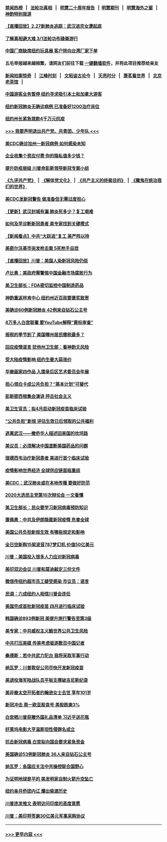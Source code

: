 #### [禁闻热榜](热点新闻.md?=0)  &nbsp;&nbsp;|&nbsp;&nbsp; [法轮功真相](https://github.com/gfw-breaker/truth/blob/master/README.md?=0) &nbsp;&nbsp;|&nbsp;&nbsp; [明慧二十周年报告](https://github.com/gfw-breaker/mh-reports/blob/master/README.md?=0) &nbsp;&nbsp;|&nbsp;&nbsp;[明慧期刊](https://github.com/gfw-breaker/mh-qikan) &nbsp;&nbsp;|&nbsp;&nbsp; [明慧海外之窗](https://github.com/gfw-breaker/mh-news/blob/master/README.md?=0) &nbsp;&nbsp;|&nbsp;&nbsp; [神韵特别报道](https://github.com/gfw-breaker/mh-news/blob/master/shenyun.md?=0)
#### [【直播回放】2.27新肺炎追踪：武汉进京女遭起底](../pages/nsc412/n11900415.md?t=02280131) 
#### [了解真相避大难  3/1法轮功布碌崙游行](../pages/nsc412/n11899501.md?t=02280131) 
#### [中国厂商缺席纽约玩具展  客户转向台湾厂家下单](../pages/nsc412/n11899505.md?t=02280131) 
#### 五毛举报越来越频繁，请网友们前往下载 [一键翻墙软件](https://github.com/gfw-breaker/ssr-accounts)，并将此项目推荐给亲友
#### [新闻拍案惊奇](https://github.com/gfw-breaker/banned-news/blob/master/pages/link4.md) &nbsp;&nbsp;|&nbsp;&nbsp; [江峰时刻](https://github.com/gfw-breaker/banned-news/blob/master/pages/link4.md) &nbsp;&nbsp;|&nbsp;&nbsp; [文昭谈古论今](https://github.com/gfw-breaker/banned-news/blob/master/pages/link4.md) &nbsp;&nbsp;|&nbsp;&nbsp; [天亮时分](https://github.com/gfw-breaker/banned-news/blob/master/pages/link4.md) &nbsp;&nbsp;|&nbsp;&nbsp; [萧茗看世界](https://github.com/gfw-breaker/banned-news/blob/master/pages/link4.md) &nbsp;&nbsp;|&nbsp;&nbsp; [北京老茶馆](https://github.com/gfw-breaker/banned-news/blob/master/pages/link4.md) &nbsp;&nbsp;|&nbsp;&nbsp; 
#### [中国游客业务暂停  纽约寻求吸引本土和加拿大游客](../pages/nsc412/n11899492.md?t=02280131) 
#### [纽约新冠肺炎无确诊病例  已准备好1200治疗床位](../pages/nsc412/n11899474.md?t=02280131) 
#### [纽约州长紧急拨款4千万元抗疫](../pages/nsc412/n11899477.md?t=02280131) 
#### [>>> 我要声明退出共产党、共青团、少年队 <<<](https://github.com/begood0513/goodnews/blob/master/quit/letter.md) 
#### [美CDC确诊加州一新冠病例 如何感染未知](../pages/nsc412/n11899165.md?t=02280131) 
#### [企业收集个资应付费 你的隐私值多少钱？](../pages/nsc412/n11898097.md?t=02280131) 
#### [提升防疫层级 川普命彭斯领导新冠专案小组](../pages/nsc412/n11898934.md?t=02280131) 
#### [《九评共产党》](https://github.com/begood0513/9ping.md/blob/master/README.md) &nbsp;|&nbsp; [《解体党文化》](../../../../jtdwh.md/blob/master/README.md)  &nbsp;|&nbsp; [《共产主义的终极目的》](../../../../gczydzjmd.md/blob/master/README.md) &nbsp;|&nbsp; [《魔鬼在统治我们的世界》](../../../../mgztzwmdsj.md/blob/master/README.md) 
#### [美CDC发新冠警告 做准备但无需过度担心](../pages/nsc412/n11898923.md?t=02280131) 
#### [【更新】武汉封城有漏 肺炎死多少？复工艰难](../pages/nsc412/n11890652.md?t=02280131) 
#### [如何及早诊断新冠患者 美专家找到关键模式](../pages/nsc412/n11898626.md?t=02280131) 
#### [【新闻看点】中共“大跃进”复工 美严阵以待](../pages/nsc412/n11898221.md?t=02280131) 
#### [美密尔沃基市突发枪击案 5死枪手自戕](../pages/nsc412/n11898687.md?t=02280131) 
#### [【直播回放】川普：美国人染新冠风险仍低](../pages/nsc412/n11898088.md?t=02280131) 
#### [卢比奥：美政府需警惕中国金融市场腐败行为](../pages/nsc412/n11898327.md?t=02280131) 
#### [美卫生部长：FDA密切监控中国制造药品](../pages/nsc412/n11898231.md?t=02280131) 
#### [神韵重返林肯中心 纽约州近百政要褒奖致贺](../pages/nsc412/n11893366.md?t=02280131) 
#### [美确诊60例新冠肺炎 42例来自钻石公主号](../pages/nsc412/n11898098.md?t=02280131) 
#### [4万多人白宫联署 要YouTube解释“黄标审查”](../pages/nsc412/n11897803.md?t=02280131) 
#### [报税的季节到了 美国哪州居民缴税最多？](../pages/nsc412/n11897626.md?t=02280131) 
#### [回应疫情谣言 犹他州卫生部：看神韵无风险](../pages/nsc412/n11896078.md?t=02280131) 
#### [受大陆疫情影响  纽约生姜大蒜涨价](../pages/nsc412/n11896485.md?t=02280131) 
#### [华裔画家四作品  入围皇后区艺术委员会年展](../pages/nsc412/n11896497.md?t=02280131) 
#### [担心领白卡成公共负担？“基本计划”可替代](../pages/nsc412/n11896478.md?t=02280131) 
#### [彭斯密西根集会演讲 抨击社会主义](../pages/nsc412/n11896543.md?t=02280131) 
#### [美卫生官员：拟4月启动新冠疫苗临床试验](../pages/nsc412/n11896357.md?t=02280131) 
#### [“公共负担”新规  评估生效日后领取的公共福利](../pages/nsc412/n11893847.md?t=02280131) 
#### [逃离武汉——撤侨华人描述回美国的坎坷路](../pages/nsc412/n11895897.md?t=02280131) 
#### [美议员：必须解决中国垄断美国药品的问题](../pages/nsc412/n11895991.md?t=02280131) 
#### [瑞德西韦治疗新冠患者 美进行首个临床试验](../pages/nsc412/n11895845.md?t=02280131) 
#### [疫情影响世界经济 全球供应链面临重组](../pages/nsc412/n11895634.md?t=02280131) 
#### [美CDC：武汉肺炎或在本地传播 要做好防范](../pages/nsc412/n11895597.md?t=02280131) 
#### [2020大选民主党第10次辩论会 一文看懂](../pages/nsc412/n11895486.md?t=02280131) 
#### [美卫生部长：民众要学习新冠病毒预防知识](../pages/nsc412/n11895308.md?t=02280131) 
#### [蓬佩奥：中共及伊朗隐匿新冠疫情 危害全球](../pages/nsc412/n11895492.md?t=02280131) 
#### [美国公共负担新规生效 有哪些规定和影响](../pages/nsc412/n11893866.md?t=02280131) 
#### [全日空新购15架波音787梦幻机 价值50亿美元](../pages/nsc412/n11895154.md?t=02280131) 
#### [川普：美国投入很多人力应对新冠病毒](../pages/nsc412/n11894977.md?t=02280131) 
#### [美印双边会议 川普和莫迪敲定三份文件](../pages/nsc412/n11894247.md?t=02280131) 
#### [微信传纽约超市员工疑受感染  市议员：谣言](../pages/nsc412/n11893861.md?t=02280131) 
#### [民调：六成纽约人相信川普会连任](../pages/nsc412/n11893884.md?t=02280131) 
#### [美国完成首批新冠疫苗 四月进行临床试验](../pages/nsc412/n11893526.md?t=02280131) 
#### [韩国确诊893例新冠 美提升旅行警告至第3级](../pages/nsc412/n11893662.md?t=02280131) 
#### [美专家：中共威权主义酿世界公共卫生风险](../pages/nsc412/n11893474.md?t=02280131) 
#### [中共打压美媒 传美考虑驱逐数百中国记者](../pages/nsc412/n11893178.md?t=02280131) 
#### [桑德斯：若中共武力犯台 我将采取军事行动](../pages/nsc412/n11893282.md?t=02280131) 
#### [纳瓦罗：川普敦促公司尽快开发新冠疫苗](../pages/nsc412/n11893211.md?t=02280131) 
#### [美退役海军陆战队员平板支撑破吉尼斯纪录](../pages/nsc412/n11893022.md?t=02280131) 
#### [美非裔太空开拓者约翰逊女士去世 享年101岁](../pages/nsc412/n11892917.md?t=02280131) 
#### [新冠冲击 周一欧亚股哀号 美股跌逾3%](../pages/nsc412/n11892648.md?t=02280131) 
#### [白宫晒川普获赠外国礼品清单 习近平送花瓶](../pages/nsc412/n11892985.md?t=02280131) 
#### [好莱坞电影大亨温斯坦性侵罪名成立](../pages/nsc412/n11892907.md?t=02280131) 
#### [抗击新冠病毒 白宫拟向国会要求紧急资金](../pages/nsc412/n11892943.md?t=02280131) 
#### [美国确诊53例新冠肺炎 36人来自钻石公主号](../pages/nsc412/n11892877.md?t=02280131) 
#### [纳瓦罗：各国应关注中共操控联合国野心](../pages/nsc412/n11892856.md?t=02280131) 
#### [为证明地球是平的 美发明家自制火箭升空坠亡](../pages/nsc412/n11892645.md?t=02280131) 
#### [纽约亲共侨团内讧 爆出偷渡历史](../pages/nsc412/n11891235.md?t=02280131) 
#### [川普连发推文 表明访问印度的高度意愿](../pages/nsc412/n11891927.md?t=02280131) 
#### [川普：美印将签逾30亿美元军事采购协议](../pages/nsc412/n11892494.md?t=02280131) 

----
#### [ >>> 更早内容 <<< ](../indexes/nsc412-earlier.md)
